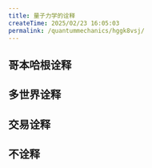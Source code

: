 ```yaml
---
title: 量子力学的诠释
createTime: 2025/02/23 16:05:03
permalink: /quantummechanics/hggk8vsj/
---
```

## 哥本哈根诠释

## 多世界诠释

## 交易诠释

## 不诠释
